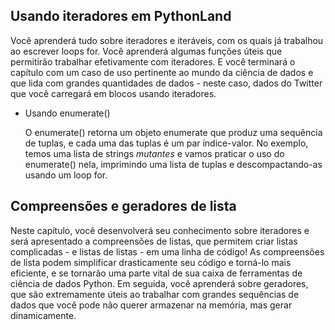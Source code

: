 ## Usando iteradores em PythonLand

Você aprenderá tudo sobre iteradores e iteráveis, com os quais já trabalhou ao escrever loops for. Você aprenderá algumas funções úteis que permitirão trabalhar efetivamente com iteradores. E você terminará o capítulo com um caso de uso pertinente ao mundo da ciência de dados e que lida com grandes quantidades de dados - neste caso, dados do Twitter que você carregará em blocos usando iteradores.

- Usando enumerate()

    O enumerate() retorna um objeto enumerate que produz uma sequência de tuplas, e cada uma das tuplas é um par índice-valor. No exemplo, temos uma lista de strings *mutantes* e vamos praticar o uso do enumerate() nela, imprimindo uma lista de tuplas e descompactando-as usando um loop for.

    






## Compreensões e geradores de lista

Neste capítulo, você desenvolverá seu conhecimento sobre iteradores e será apresentado a compreensões de listas, que permitem criar listas complicadas - e listas de listas - em uma linha de código! As compreensões de lista podem simplificar drasticamente seu código e torná-lo mais eficiente, e se tornarão uma parte vital de sua caixa de ferramentas de ciência de dados Python. Em seguida, você aprenderá sobre geradores, que são extremamente úteis ao trabalhar com grandes sequências de dados que você pode não querer armazenar na memória, mas gerar dinamicamente.